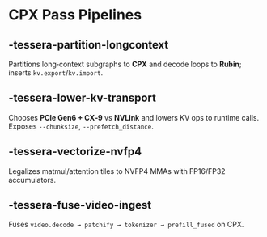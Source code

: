 
# CPX Pass Pipelines

<!-- MERGE-START: CPX_Pass_Pipelines -->
## -tessera-partition-longcontext
Partitions long‑context subgraphs to **CPX** and decode loops to **Rubin**; inserts `kv.export`/`kv.import`.

## -tessera-lower-kv-transport
Chooses **PCIe Gen6 + CX‑9** vs **NVLink** and lowers KV ops to runtime calls. Exposes `--chunksize`, `--prefetch_distance`.

## -tessera-vectorize-nvfp4
Legalizes matmul/attention tiles to NVFP4 MMAs with FP16/FP32 accumulators.

## -tessera-fuse-video-ingest
Fuses `video.decode → patchify → tokenizer → prefill_fused` on CPX.
<!-- MERGE-END: CPX_Pass_Pipelines -->
